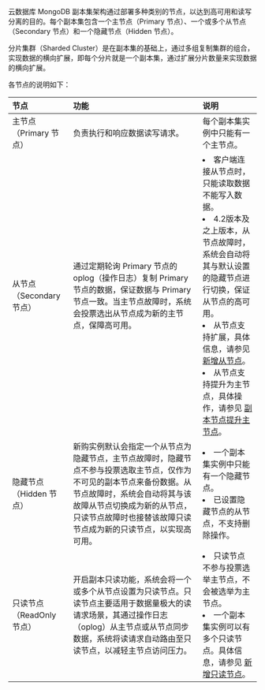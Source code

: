 云数据库 MongoDB 副本集架构通过部署多种类别的节点，以达到高可用和读写分离的目的。每个副本集包含一个主节点（Primary 节点）、一个或多个从节点（Secondary 节点）和一个隐藏节点（Hidden 节点）。

分片集群（Sharded Cluster）是在副本集的基础上，通过多组复制集群的组合，实现数据的横向扩展，即每个分片就是一个副本集，通过扩展分片数量来实现数据的横向扩展。

各节点的说明如下：

| 节点                     | 功能                                                         | 说明                                                         |
| :----------------------- | :----------------------------------------------------------- | :----------------------------------------------------------- |
| 主节点（Primary 节点）    | 负责执行和响应数据读写请求。               | 每个副本集实例中只能有一个主节点。                           |
| 从节点（Secondary 节点）  | 通过定期轮询 Primary 节点的 oplog（操作日志）复制 Primary 节点的数据，保证数据与 Primary 节点一致。当主节点故障时，系统会投票选出从节点成为新的主节点，保障高可用。 | <li>客户端连接从节点时，只能读取数据不能写入数据。</li><li>4.2版本及之上版本，从节点故障时，系统会自动将其与默认设置的隐藏节点进行切换，保证从节点的高可用。</li><li>从节点支持扩展，具体信息，请参见 [新增从节点](https://cloud.tencent.com/document/product/240/76797)。</li><li>从节点支持提升为主节点，具体操作，请参见 [副本节点提升主节点](https://cloud.tencent.com/document/product/240/76802)。</li> |
| 隐藏节点（Hidden 节点）   | 新购实例默认会指定一个从节点为隐藏节点，主节点故障时，隐藏节点不参与投票选取主节点，仅作为不可见的副本节点来备份数据。从节点故障时，系统会自动将其与该故障从节点切换成为新的从节点，只读节点故障时也接替该故障只读节点成为新的只读节点，以实现高可用。 | <li>一个副本集实例中只能有一个隐藏节点。</li><li>已设置隐藏节点的从节点，不支持删除操作。</li> |
| 只读节点（ReadOnly 节点） | 开启副本只读功能，系统会将一个或多个从节点设置为只读节点。只读节点主要适用于数据量极大的读请求场景，其通过操作日志（oplog）从主节点或从节点同步数据，系统将读请求自动路由至只读节点，以减轻主节点访问压力。 | <li>只读节点不参与投票选举主节点，不会被选举为主节点。</li><li>一个副本集实例可以有多个只读节点。具体信息，请参见 [新增只读节点](https://cloud.tencent.com/document/product/240/75179)。</li> |

